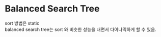 # Balanced Search Tree

sort 방법은 static  
balanced search tree는 sort 와 비슷한 성능을 내면서 다이나믹하게 할 수 있음.  
